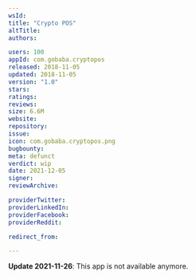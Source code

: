 ```yaml
---
wsId: 
title: "Crypto POS"
altTitle: 
authors:

users: 100
appId: com.gobaba.cryptopos
released: 2018-11-05
updated: 2018-11-05
version: "1.0"
stars: 
ratings: 
reviews: 
size: 6.6M
website: 
repository: 
issue: 
icon: com.gobaba.cryptopos.png
bugbounty: 
meta: defunct
verdict: wip
date: 2021-12-05
signer: 
reviewArchive:

providerTwitter: 
providerLinkedIn: 
providerFacebook: 
providerReddit: 

redirect_from:

---
```


**Update 2021-11-26**: This app is not available anymore.

